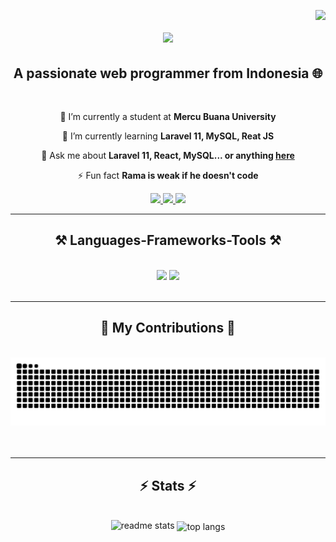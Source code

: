 <img
  align="right"
  src="https://visitor-badge.laobi.icu/badge?page_id=ramaboy13.ramaboy13"
/>

<h1 align="center">
  <img
    src="https://readme-typing-svg.herokuapp.com/?font=Righteous&size=35&center=true&vCenter=true&width=500&height=70&duration=4000&lines=Hi+There!+👋;+I'm+Barito+Surya+Ramadhani!;"
  />
</h1>

<h2 align="center">
 A passionate web programmer from Indonesia 🌐
</h2>

<br />

<div align="center">
 
 🔭 I’m currently a student at **Mercu Buana University**
 
 🌱 I’m currently learning **Laravel 11, MySQL, Reat JS**

💬 Ask me about **Laravel 11, React, MySQL... or anything [here]([https://github.com/salesp07/salesp07/issues](https://github.com/ramaboy13/ramaboy13/issues))**

⚡ Fun fact **Rama is weak if he doesn't code**

 </div>

<div align="center">
  <a href="mailto:baritosurya13@gmail.com">
    <img
      src="https://img.shields.io/badge/Gmail-333333?style=for-the-badge&logo=gmail&logoColor=red"
    />
  </a>
  <a
    href="https://www.linkedin.com/in/barito-surya-ramadhani-7a4942257/"
    target="_blank"
  >
    <img
      src="https://img.shields.io/badge/LinkedIn-0077B5?style=for-the-badge&logo=linkedin&logoColor=white"
      target="_blank"
    />
  </a>
  <a href="https://ramaboy13.github.io/LandingPage_Sederhana/" target="_blank">
    <img
      src="https://img.shields.io/badge/Portfolio-FF5722?style=for-the-badge&logo=todoist&logoColor=white"
      target="_blank"
    />
  </a>
</div>

<hr />

<h2 align="center">⚒️ Languages-Frameworks-Tools ⚒️</h2>
<br />
<div align="center">
  <img
    src="https://skillicons.dev/icons?i=react,bootstrap,flutter,html,css,vscode,github,figma,tailwind,git"
  />
  <img
    src="https://skillicons.dev/icons?i=nodejs,python,javascript,c,java,nextjs,mysql"
  />
</div>

<br />
<hr />

<div align="center">
  <h2>🐍 My Contributions 🐍</h2>
  <br />
  <img
    alt="snake eating my contributions"
    src="https://raw.githubusercontent.com/ramaboy13/ramaboy13/output/github-contribution-grid-snake.svg"
  />
  <br /><br /><br />
</div>

<hr />

<h2 align="center">⚡ Stats ⚡</h2>
<br />
<div align="center">
  <img
    width="390"
    src="https://github-readme-stats.vercel.app/api?username=ramaboy13&count_private=true&show_icons=true&theme=react&rank_icon=github&border_radius=10"
    alt="readme stats"
  />
  <img
    width="325"
    align="center"
    src="https://github-readme-stats.vercel.app/api/top-langs/?username=ramaboy13&hide=HTML&langs_count=8&layout=compact&theme=react&border_radius=10&size_weight=0.5&count_weight=0.5&exclude_repo=github-readme-stats"
    alt="top langs"
  />
</div>

<br /><br />
